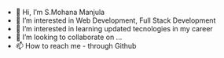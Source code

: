 - 👋 Hi, I’m S.Mohana Manjula
- 👀 I’m interested in Web Development, Full Stack Development
- 🌱 I’m interested in learning updated tecnologies in my career
- 💞️ I’m looking to collaborate on ...
- 📫 How to reach me - through Github

<!---
MohanamanjulaS/MohanamanjulaS is a ✨ special ✨ repository because its `README.md` (this file) appears on your GitHub profile.
You can click the Preview link to take a look at your changes.
--->
